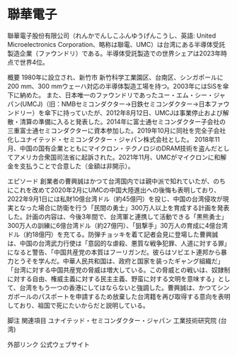 # 聯華電子

聯華電子股份有限公司（れんかでんしこふんゆうげんこうし、英語: United Microelectronics Corporation、略称は聯電、UMC）は台湾にある半導体受託製造企業（ファウンドリ）である。半導体受託製造での世界シェアは2023年時点で世界4位。

概要
1980年に設立され、新竹市 新竹科学工業園区、台南区、シンガポールに200 mm、300 mmウェーハ対応の半導体製造工場を持つ。2003年にはSiSを傘下に納めた。
また、日本唯一のファウンドリであったユー・エム・シー・ジャパン(UMCJ)（旧：NMBセミコンダクター→日鉄セミコンダクター→日本ファウンドリー）を傘下に持っていたが、2012年8月12日、UMCJは事業停止および解散・清算の準備に入ると発表した。2014年に富士通セミコンダクター子会社の三重富士通セミコンダクターに資本参加した。2019年10月に同社を完全子会社化しユナイテッド・セミコンダクター・ジャパン株式会社とした。
2018年11月、中国の国有企業とともにマイクロン・テクノロジのDRAM技術を盗んだとしてアメリカ合衆国司法省に起訴された。2021年11月、UMCがマイクロンに和解金を支払うことで合意した（金額は非開示）。

エピソード
創業者の曹興誠はかつて台湾国内では親中派で知れていたが、のちにこれを改めて2020年2月にUMCの中国大陸進出への後悔も表明しており、2022年9月1日には私財10億台湾ドル（約45億円）を投じ、中国の台湾侵攻が現実となった場合に防衛を行う「民間の勇士」300万人以上を育成する計画を発表した。計画の内容は、今後3年間で、台湾軍と連携して活動できる「黒熊勇士」300万人の訓練に6億台湾ドル（約27億円）、「狙撃手」30万人の育成に4億台湾ドル（約18億円）を充てる。防弾チョッキを着て記者会見に登場した曹興誠は、中国の台湾武力行使は「意図的な虐殺、悪質な戦争犯罪、人道に対する罪」になると警告、「中国共産党の本質はフーリガンだ。彼らはソビエト連邦から暴力とうそを学んだ。中華人民共和国は、政府と国家を装ったギャング組織だ」「台湾に対する中国共産党の脅威は増大している。この脅威との戦いは、奴隷制に対する自由、権威主義に対する民主主義、野蛮に対する文明を意味する」として、台湾をもう一つの香港にしてはならないと強調した。曹興誠は、かつてシンガポールのパスポートを申請するため放棄した台湾籍を再び取得する意向を表明しており、祖国で死にたいからだと説明している。

脚注
関連項目
ユナイテッド・セミコンダクター・ジャパン
工業技術研究院 (台湾)

外部リンク
公式ウェブサイト